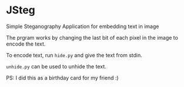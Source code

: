 # JSteg
Simple Steganography Application for embedding text in image

The prgram works by changing the last bit of each pixel in the image to encode the text. 

To encode text, run `hide.py` and give the text from stdin.

`unhide.py` can be used to unhide the text.

PS: I did this as a birthday card for my friend :)

